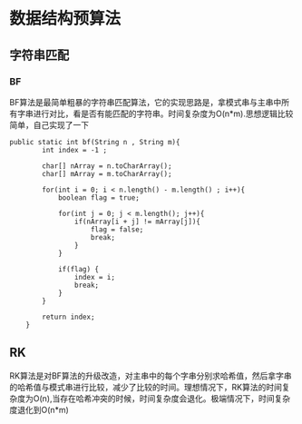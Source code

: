 # 数据结构预算法

## 字符串匹配

### BF
BF算法是最简单粗暴的字符串匹配算法，它的实现思路是，拿模式串与主串中所有字串进行对比，看是否有能匹配的字符串。时间复杂度为O(n*m).思想逻辑比较简单，自己实现了一下
```
public static int bf(String n , String m){
        int index = -1 ;

        char[] nArray = n.toCharArray();
        char[] mArray = m.toCharArray();

        for(int i = 0; i < n.length() - m.length() ; i++){
            boolean flag = true;

            for(int j = 0; j < m.length(); j++){
                if(nArray[i + j] != mArray[j]){
                    flag = false;
                    break;
                }
            }

            if(flag) {
                index = i;
                break;
            }
        }

        return index;
    }
```

## RK
RK算法是对BF算法的升级改造，对主串中的每个字串分别求哈希值，然后拿字串的哈希值与模式串进行比较，减少了比较的时间。理想情况下，RK算法的时间复杂度为O(n),当存在哈希冲突的时候，时间复杂度会退化。极端情况下，时间复杂度退化到O(n*m)
